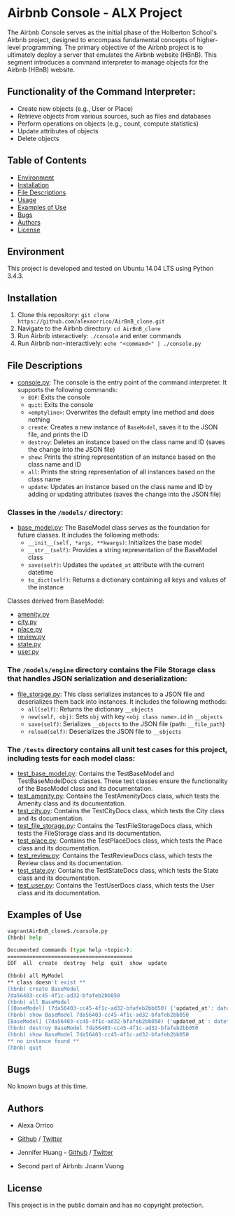 # Airbnb Console - ALX Project
The Airbnb Console serves as the initial phase of the Holberton School's Airbnb project, designed to encompass fundamental concepts of higher-level programming. The primary objective of the Airbnb project is to ultimately deploy a server that emulates the Airbnb website (HBnB). This segment introduces a command interpreter to manage objects for the Airbnb (HBnB) website.

## Functionality of the Command Interpreter:
- Create new objects (e.g., User or Place)
- Retrieve objects from various sources, such as files and databases
- Perform operations on objects (e.g., count, compute statistics)
- Update attributes of objects
- Delete objects

## Table of Contents
- [Environment](#environment)
- [Installation](#installation)
- [File Descriptions](#file-descriptions)
- [Usage](#usage)
- [Examples of Use](#examples-of-use)
- [Bugs](#bugs)
- [Authors](#authors)
- [License](#license)

## Environment
This project is developed and tested on Ubuntu 14.04 LTS using Python 3.4.3.

## Installation
1. Clone this repository: `git clone https://github.com/alexaorrico/AirBnB_clone.git`
2. Navigate to the Airbnb directory: `cd AirBnB_clone`
3. Run Airbnb interactively: `./console` and enter commands
4. Run Airbnb non-interactively: `echo "<command>" | ./console.py`

## File Descriptions
- [console.py](console.py): The console is the entry point of the command interpreter. It supports the following commands:
  - `EOF`: Exits the console
  - `quit`: Exits the console
  - `<emptyline>`: Overwrites the default empty line method and does nothing
  - `create`: Creates a new instance of `BaseModel`, saves it to the JSON file, and prints the ID
  - `destroy`: Deletes an instance based on the class name and ID (saves the change into the JSON file)
  - `show`: Prints the string representation of an instance based on the class name and ID
  - `all`: Prints the string representation of all instances based on the class name
  - `update`: Updates an instance based on the class name and ID by adding or updating attributes (saves the change into the JSON file)

### Classes in the `/models/` directory:
- [base_model.py](/models/base_model.py): The BaseModel class serves as the foundation for future classes. It includes the following methods:
  - `__init__(self, *args, **kwargs)`: Initializes the base model
  - `__str__(self)`: Provides a string representation of the BaseModel class
  - `save(self)`: Updates the `updated_at` attribute with the current datetime
  - `to_dict(self)`: Returns a dictionary containing all keys and values of the instance

Classes derived from BaseModel:
- [amenity.py](/models/amenity.py)
- [city.py](/models/city.py)
- [place.py](/models/place.py)
- [review.py](/models/review.py)
- [state.py](/models/state.py)
- [user.py](/models/user.py)

### The `/models/engine` directory contains the File Storage class that handles JSON serialization and deserialization:
- [file_storage.py](/models/engine/file_storage.py): This class serializes instances to a JSON file and deserializes them back into instances. It includes the following methods:
  - `all(self)`: Returns the dictionary `__objects`
  - `new(self, obj)`: Sets `obj` with key `<obj class name>.id` in `__objects`
  - `save(self)`: Serializes `__objects` to the JSON file (path: `__file_path`)
  - `reload(self)`: Deserializes the JSON file to `__objects`

### The `/tests` directory contains all unit test cases for this project, including tests for each model class:
- [test_base_model.py](/tests/test_models/test_base_model.py): Contains the TestBaseModel and TestBaseModelDocs classes. These test classes ensure the functionality of the BaseModel class and its documentation.
- [test_amenity.py](/tests/test_models/test_amenity.py): Contains the TestAmenityDocs class, which tests the Amenity class and its documentation.
- [test_city.py](/tests/test_models/test_city.py): Contains the TestCityDocs class, which tests the City class and its documentation.
- [test_file_storage.py](/tests/test_models/test_file_storage.py): Contains the TestFileStorageDocs class, which tests the FileStorage class and its documentation.
- [test_place.py](/tests/test_models/test_place.py): Contains the TestPlaceDocs class, which tests the Place class and its documentation.
- [test_review.py](/tests/test_models/test_review.py): Contains the TestReviewDocs class, which tests the Review class and its documentation.
- [test_state.py](/tests/test_models/test_state.py): Contains the TestStateDocs class, which tests the State class and its documentation.
- [test_user.py](/tests/test_models/test_user.py): Contains the TestUserDocs class, which tests the User class and its documentation.

## Examples of Use
```bash
vagrantAirBnB_clone$./console.py
(hbnb) help

Documented commands (type help <topic>):
========================================
EOF  all  create  destroy  help  quit  show  update

(hbnb) all MyModel
** class doesn't exist **
(hbnb) create BaseModel
7da56403-cc45-4f1c-ad32-bfafeb2bb050
(hbnb) all BaseModel
[[BaseModel] (7da56403-cc45-4f1c-ad32-bfafeb2bb050) {'updated_at': datetime.datetime(2017, 9, 28, 9, 50, 46, 772167), 'id': '7da56403-cc45-4f1c-ad32-bfafeb2bb050', 'created_at': datetime.datetime(2017, 9, 28, 9, 50, 46, 772123)}]
(hbnb) show BaseModel 7da56403-cc45-4f1c-ad32-bfafeb2bb050
[BaseModel] (7da56403-cc45-4f1c-ad32-bfafeb2bb050) {'updated_at': datetime.datetime(2017, 9, 28, 9, 50, 46, 772167), 'id': '7da56403-cc45-4f1c-ad32-bfafeb2bb050', 'created_at': datetime.datetime(2017, 9, 28, 9, 50, 46, 772123)}
(hbnb) destroy BaseModel 7da56403-cc45-4f1c-ad32-bfafeb2bb050
(hbnb) show BaseModel 7da56403-cc45-4f1c-ad32-bfafeb2bb050
** no instance found **
(hbnb) quit
```

## Bugs
No known bugs at this time.

## Authors
- Alexa Orrico

 - [Github](https://github.com/alexaorrico) / [Twitter](https://twitter.com/alexa_orrico)
- Jennifer Huang - [Github](https://github.com/jhuang10123) / [Twitter](https://twitter.com/earthtojhuang)
- Second part of Airbnb: Joann Vuong

## License
This project is in the public domain and has no copyright protection.
